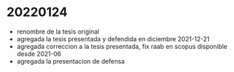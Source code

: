 # 20220124

- renombre de la tesis original
- agregada la tesis presentada y defendida en diciembre 2021-12-21
- agregada correccion a la tesis presentada, fix raab en scopus disponible desde 2021-06
- agregada la presentacion de defensa
